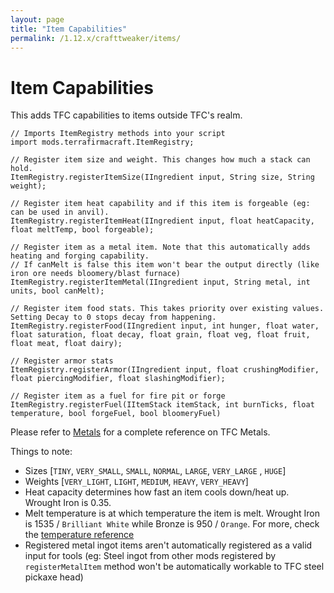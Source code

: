 ```yaml
---
layout: page
title: "Item Capabilities"
permalink: /1.12.x/crafttweaker/items/
---
```


# Item Capabilities

This adds TFC capabilities to items outside TFC's realm.

```zenscript
// Imports ItemRegistry methods into your script
import mods.terrafirmacraft.ItemRegistry;

// Register item size and weight. This changes how much a stack can hold.
ItemRegistry.registerItemSize(IIngredient input, String size, String weight);

// Register item heat capability and if this item is forgeable (eg: can be used in anvil).
ItemRegistry.registerItemHeat(IIngredient input, float heatCapacity, float meltTemp, bool forgeable);

// Register item as a metal item. Note that this automatically adds heating and forging capability. 
// If canMelt is false this item won't bear the output directly (like iron ore needs bloomery/blast furnace)
ItemRegistry.registerItemMetal(IIngredient input, String metal, int units, bool canMelt);

// Register item food stats. This takes priority over existing values. Setting Decay to 0 stops decay from happening.
ItemRegistry.registerFood(IIngredient input, int hunger, float water, float saturation, float decay, float grain, float veg, float fruit, float meat, float dairy);

// Register armor stats
ItemRegistry.registerArmor(IIngredient input, float crushingModifier, float piercingModifier, float slashingModifier);

// Register item as a fuel for fire pit or forge
ItemRegistry.registerFuel(IItemStack itemStack, int burnTicks, float temperature, bool forgeFuel, bool bloomeryFuel)
```

Please refer to [Metals](../../metals/) for a complete reference on TFC Metals.

Things to note:

- Sizes [`TINY`, `VERY_SMALL`, `SMALL`, `NORMAL`, `LARGE`, `VERY_LARGE` , `HUGE`]
- Weights [`VERY_LIGHT`, `LIGHT`, `MEDIUM`, `HEAVY`, `VERY_HEAVY`]
- Heat capacity determines how fast an item cools down/heat up. Wrought Iron is 0.35.
- Melt temperature is at which temperature the item is melt. Wrought Iron is 1535 / `Brilliant White` while Bronze is 950 / `Orange`. For more, check the [temperature reference](../../temperatures/)
- Registered metal ingot items aren't automatically registered as a valid input for tools (eg: Steel ingot from other mods registered by `registerMetalItem` method won't be automatically workable to TFC steel pickaxe head)
